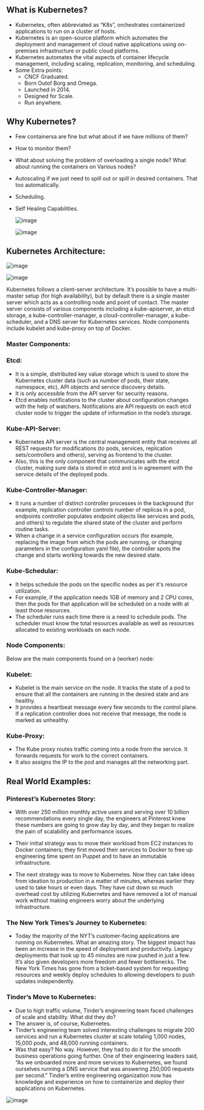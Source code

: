 ## What is Kubernetes?
- Kubernetes, often abbreviated as “K8s”, orchestrates containerized applications to run on a cluster of hosts. 
- Kubernetes is an open-source platform which automates the deployment and management of cloud native applications using on-premises infrastructure or public cloud platforms. 
- Kubernetes automates the vital aspects of container lifecycle management, including scaling, replication, monitoring, and scheduling.
- Some Extra points:
   - CNCF Graduated.
   - Born Outof Borg and Omega.
   - Launched in 2014. 
   - Designed for Scale.
   - Run anywhere. 

## Why Kubernetes?
 - Few containersa are fine but what about if we have millions of them?
 - How to monitor them?
 - What about solving the problem of overloading a single node? What about running the containers on Various nodes?
 - Autoscaling if we just need to spill out or spill in desired containers. That too automatically.
 - Scheduling. 
 - Self Healing Capabilities. 
 
   ![image](https://user-images.githubusercontent.com/92631457/186976107-1707e5e8-8e14-4d6d-ba31-440a6478c439.png)

   ![image](https://user-images.githubusercontent.com/92631457/186976408-c230a884-f19d-49ac-8907-791a17d53e53.png)



 
## Kubernetes Architecture:
 ![image](https://user-images.githubusercontent.com/92631457/186917158-700707f4-9ecf-4bb5-aeda-2e12d571152e.png)
 
 ![image](https://user-images.githubusercontent.com/92631457/186975827-2bb0e3dc-c8da-4c56-8512-286c7b778a10.png)
  
   Kubernetes follows a client-server architecture. It’s possible to have a multi-master setup (for high availability), but by default there is a single master server which acts as a controlling node and point of contact. The master server consists of various components including a kube-apiserver, an etcd storage, a kube-controller-manager, a cloud-controller-manager, a kube-scheduler, and a DNS server for Kubernetes services. Node components include kubelet and kube-proxy on top of Docker.

### Master Components:
  ### Etcd: 
  -  It is a simple, distributed key value storage which is used to store the Kubernetes cluster data (such as number of pods, their state, namespace, etc),   API objects and service discovery details. 
  -  It is only accessible from the API server for security reasons. 
  -  Etcd enables notifications to the cluster about configuration changes with the help of watchers. Notifications are API requests on each etcd cluster node to trigger the update of information in the node’s storage.
  
  ### Kube-API-Server:
   - Kubernetes API server is the central management entity that receives all REST requests for modifications (to pods, services, replication sets/controllers and others), serving as frontend to the cluster. 
   - Also, this is the only component that communicates with the etcd cluster, making sure data is stored in etcd and is in agreement with the service details of the deployed pods.
  
  ### Kube-Controller-Manager:
  
   - It runs a number of distinct controller processes in the background (for example, replication controller controls number of replicas in a pod, endpoints controller populates endpoint objects like services and pods, and others) to regulate the shared state of the cluster and perform routine tasks. 
   - When a change in a service configuration occurs (for example, replacing the image from which the pods are running, or changing parameters in the configuration yaml file), the controller spots the change and starts working towards the new desired state.
  
  ### Kube-Schedular:
   - It helps schedule the pods on the specific nodes as per it's resource utilization. 
   - For example, if the application needs 1GB of memory and 2 CPU cores, then the pods for that application will be scheduled on a node with at least those resources. 
   - The scheduler runs each time there is a need to schedule pods. The scheduler must know the total resources available as well as resources allocated to existing workloads on each node.   
   
### Node Components:
Below are the main components found on a (worker) node:

   ### Kubelet: 
   - Kubelet is the main service on the node. It tracks the state of a pod to ensure that all the containers are running in the desired state and are healthy. 
   - It provides a heartbeat message every few seconds to the control plane. If a replication controller does not receive that message, the node is marked as unhealthy.
   
   ### Kube-Proxy:
   - The Kube proxy routes traffic coming into a node from the service. It forwards requests for work to the correct containers.
   - It also assigns the IP to the pod and manages all the networking part. 


## Real World Examples:
  ### Pinterest’s Kubernetes Story:
   - With over 250 million monthly active users and serving over 10 billion recommendations every single day, the engineers at Pinterest knew these numbers are going to grow day by day, and they began to realize the pain of scalability and performance issues.

   - Their initial strategy was to move their workload from EC2 instances to Docker containers; they first moved their services to Docker to free up engineering time spent on Puppet and to have an immutable infrastructure.
   - The next strategy was to move to Kubernetes. Now they can take ideas from ideation to production in a matter of minutes, whereas earlier they used to take hours or even days. They have cut down so much overhead cost by utilizing Kubernetes and have removed a lot of manual work without making engineers worry about the underlying infrastructure.

### The New York Times’s Journey to Kubernetes:
   - Today the majority of the NYT’s customer-facing applications are running on Kubernetes. What an amazing story. The biggest impact has been an increase in the speed of deployment and productivity. Legacy deployments that took up to 45 minutes are now pushed in just a few. It’s also given developers more freedom and fewer bottlenecks. The New York Times has gone from a ticket-based system for requesting resources and weekly deploy schedules to allowing developers to push updates independently.

### Tinder’s Move to Kubernetes:
   - Due to high traffic volume, Tinder’s engineering team faced challenges of scale and stability. What did they do?
   - The answer is, of course, Kubernetes.
   - Tinder’s engineering team solved interesting challenges to migrate 200 services and run a Kubernetes cluster at scale totaling 1,000 nodes, 15,000 pods, and 48,000 running containers.
   - Was that easy? No way. However, they had to do it for the smooth business operations going further. One of their engineering leaders said, “As we onboarded more and more services to Kubernetes, we found ourselves running a DNS service that was answering 250,000 requests per second.” Tinder’s entire engineering organization now has knowledge and experience on how to containerize and deploy their applications on Kubernetes.

![image](https://user-images.githubusercontent.com/92631457/186980609-32ccbf87-47a5-4932-8ed1-4395a5d7f5d3.png)





